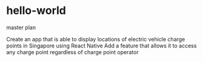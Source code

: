 # hello-world
master plan

Create an app that is able to display locations of electric vehicle charge points in Singapore using React Native
Add a feature that allows it to access any charge point regardless of charge point operator

